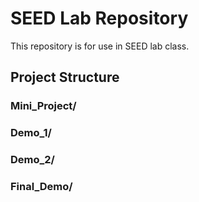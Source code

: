 # SEED Lab Repository  

This repository is for use in SEED lab class.  

## Project Structure  

### Mini_Project/  
### Demo_1/
### Demo_2/
### Final_Demo/
